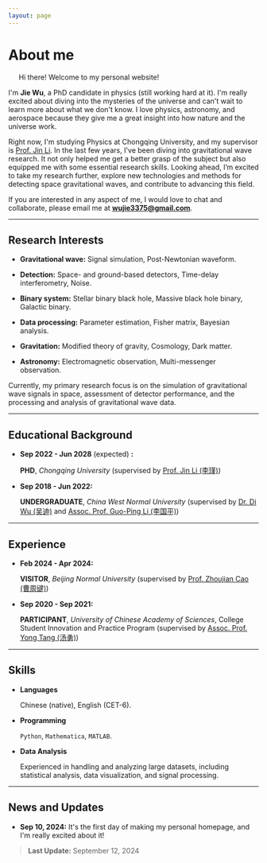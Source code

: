 ```yaml
---
layout: page
---
```


<!-- # <span style="color:red">The website is not completed.</span> -->

# About me

<!-- <img src="https://wujie3375.github.io/caihanlin.jpg" class="floatpic" width="360" height="480"> -->
 


<p style="text-indent: 1.5em;">Hi there! Welcome to my personal website!</p>

I'm **Jie Wu**, a PhD candidate in physics (still working hard at it). 
I'm really excited about diving into the mysteries of the universe and can't wait to learn more about what we don't know. 
I love physics, astronomy, and aerospace because they give me a great insight into how nature and the universe work.

Right now, I'm studying Physics at Chongqing University, and my supervisor is [Prof. Jin Li](https://inspirehep.net/authors/1456898?ui-citation-summary=true&ui-exclude-self-citations=true). 
In the last few years, I've been diving into gravitational wave research. It not only helped me get a better grasp of the subject but also equipped me with some essential research skills. Looking ahead, I’m excited to take my research further, explore new technologies and methods for detecting space gravitational waves, and contribute to advancing this field.

If you are interested in any aspect of me, I would love to chat and collaborate, please email me at **wujie3375@gmail.com**.

---

## Research Interests

- **Gravitational wave:**  Signal simulation, Post-Newtonian waveform.

- **Detection:** Space- and ground-based detectors, Time-delay interferometry, Noise.

- **Binary system:** Stellar binary black hole, Massive black hole binary, Galactic binary.

- **Data processing:** Parameter estimation, Fisher matrix, Bayesian analysis.

- **Gravitation:** Modified theory of gravity, Cosmology, Dark matter.

- **Astronomy:** Electromagnetic observation, Multi-messenger observation.

Currently, my primary research focus is on the simulation of gravitational wave signals in space, assessment of detector performance, and the processing and analysis of gravitational wave data.


---

## Educational Background

-  **Sep 2022 - Jun 2028** (expected) **:** 
  
   **PHD**, *Chongqing University* (supervised by [Prof. Jin Li (李瑾)](https://inspirehep.net/authors/1456898?ui-citation-summary=true&ui-exclude-self-citations=true))

-  **Sep 2018 - Jun 2022:** 

   **UNDERGRADUATE**, *China West Normal University* (supervised by [Dr. Di Wu (吴迪)](https://inspirehep.net/authors/1647692?ui-citation-summary=true&ui-exclude-self-citations=true) and [Assoc. Prof. Guo-Ping Li (李国平)](https://inspirehep.net/authors/1275221?ui-citation-summary=true&ui-exclude-self-citations=true))

---

## Experience

-  **Feb 2024 - Apr 2024:** 

   **VISITOR**, *Beijing Normal University* (supervised by [Prof. Zhoujian Cao (曹周键)](https://inspirehep.net/authors/1060083?ui-citation-summary=true&ui-exclude-self-citations=true))

-  **Sep 2020 - Sep 2021:** 

   **PARTICIPANT**, *University of Chinese Academy of Sciences*, College Student Innovation and Practice Program (supervised by [Assoc. Prof. Yong Tang (汤勇)](https://inspirehep.net/authors/1040919?ui-citation-summary=true&ui-exclude-self-citations=true))

---

## Skills

- **Languages**
  
    Chinese (native), English (CET-6).

- **Programming**
  
    ```Python```, ```Mathematica```, ```MATLAB```.

- **Data Analysis**
  
    Experienced in handling and analyzing large datasets, including statistical analysis, data visualization, and signal processing.

---
## News and Updates

- **Sep 10, 2024:** It's the first day of making my personal homepage, and I'm really excited about it!

> **Last Update:** September 12, 2024
